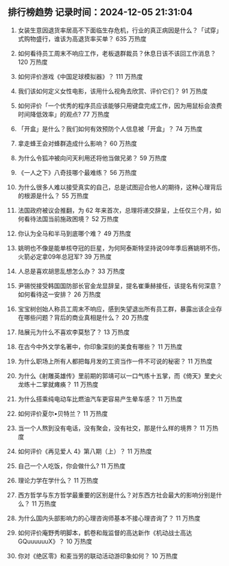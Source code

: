 
## 排行榜趋势 记录时间：2024-12-05 21:31:04
  
  1. 女装生意因退货率居高不下面临生存危机，行业的真正病因是什么？「试穿」式购物盛行，谁该为高退货率买单？ 635 万热度
    
  2. 如何看待员工周末不响应工作，老板退群裁员？休息日该不该回工作消息？ 120 万热度
    
  3. 如何评价游戏《中国足球模拟器》？ 111 万热度
    
  4. 我们该如何定义女性电影，该用什么视角去欣赏、评价它们？ 91 万热度
    
  5. 如何评价「一个优秀的程序员应该能够只用键盘完成工作，因为用鼠标会浪费时间降低效率」的观点? 77 万热度
    
  6. 「开盒」是什么？我们如何有效预防个人信息被「开盒」？ 74 万热度
    
  7. 拿走蜂王会对蜂群造成什么影响？ 60 万热度
    
  8. 为什么令狐冲被向问天利用还将他当做兄弟？ 59 万热度
    
  9. 《一人之下》八奇技哪个最难练？ 56 万热度
    
  10. 为什么很多人难以接受真实的自己，总是试图迎合他人的期待，这种心理背后的根源是什么？ 55 万热度
    
  11. 法国政府被议会推翻，为 62 年来首次，总理将递交辞呈，上任仅三个月，如何看待法国当前施政困境？ 52 万热度
    
  12. 你认为全马和半马到底哪个难？ 49 万热度
    
  13. 姚明也不像是能单核夺冠的巨星，为何阿泰斯特坚持说09年季后赛姚明不伤，火箭必定拿09年总冠军? 39 万热度
    
  14. 人总是喜欢胡思乱想怎么办？ 33 万热度
    
  15. 尹锡悦接受韩国国防部长官金龙显辞呈，提名崔秉赫接任，该提名有何深意？如何看待这一安排？ 26 万热度
    
  16. 宝宝树创始人称员工周末不响应，感到失望退出所有员工群，暴露出该企业存在哪些问题？背后的商业真相是什么？ 20 万热度
    
  17. 陆展元为什么不喜欢李莫愁了？ 13 万热度
    
  18. 在古今中外文学名著中，你印象深刻的美食有哪些？ 11 万热度
    
  19. 为什么职场上所有人都把每月发的工资当作一件不可说的秘密？ 11 万热度
    
  20. 为什么《射雕英雄传》里前期的郭靖可以一口气练十五掌，而《倚天》里史火龙练十二掌就瘫痪？ 11 万热度
    
  21. 为什么搭乘纯电动车比燃油汽车更容易产生晕车感？ 11 万热度
    
  22. 如何评价夏尔•贝特兰？ 11 万热度
    
  23. 当一个人熬到没有电话，没有聚会，没有社交，那是什么样的境界？ 11 万热度
    
  24. 如何评价《再见爱人 4》第八期（上）？ 11 万热度
    
  25. 自己一个人吃饭，你会做什么? 11 万热度
    
  26. 理论力学在学什么？ 11 万热度
    
  27. 西方哲学与东方哲学最重要的区别是什么？对东西方社会最大的影响分别是什么？ 11 万热度
    
  28. 为什么国内头部影响力的心理咨询师基本不接心理咨询了？ 11 万热度
    
  29. 如何评价庵野秀明脚本，鹤卷和哉监督的高达新作《机动战士高达GQuuuuuuX》？ 10 万热度
    
  30. 你对《绝区零》和麦当劳的联动活动游印象如何？ 10 万热度
    